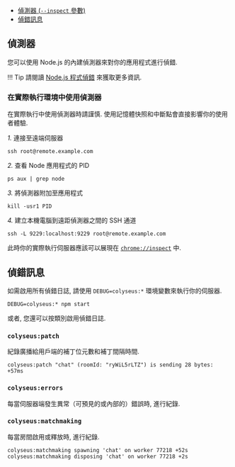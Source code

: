 - [偵測器 (`--inspect` 參數)](#偵測器)
- [偵錯訊息](#偵錯訊息)

## 偵測器

您可以使用 Node.js 的內建偵測器來對你的應用程式進行偵錯.

!!! Tip
    請閱讀 [Node.js 程式偵錯](https://nodejs.org/en/docs/inspector/) 來獲取更多資訊.

### 在實際執行環境中使用偵測器

在實際執行中使用偵測器時請謹慎. 使用記憶體快照和中斷點會直接影響你的使用者體驗.

*1.* 連接至遠端伺服器

```
ssh root@remote.example.com
```

*2.* 查看 Node 應用程式的 PID

```
ps aux | grep node
```

*3.* 將偵測器附加至應用程式

```
kill -usr1 PID
```

*4.* 建立本機電腦到遠距偵測器之間的 SSH 通道

```
ssh -L 9229:localhost:9229 root@remote.example.com
```

此時你的實際執行伺服器應該可以展現在 [`chrome://inspect`](`chrome://inspect`) 中.

## 偵錯訊息

如需啟用所有偵錯日誌, 請使用 `DEBUG=colyseus:*` 環境變數來執行你的伺服器.

```
DEBUG=colyseus:* npm start
```

或者, 您還可以按類別啟用偵錯日誌.

### `colyseus:patch`

紀錄廣播給用戶端的補丁位元數和補丁間隔時間.

```
colyseus:patch "chat" (roomId: "ryWiL5rLTZ") is sending 28 bytes: +57ms
```

### `colyseus:errors`

每當伺服器端發生異常（可預見的或內部的）錯誤時, 進行紀錄.

### `colyseus:matchmaking`

每當房間啟用或釋放時, 進行紀錄.

```
colyseus:matchmaking spawning 'chat' on worker 77218 +52s
colyseus:matchmaking disposing 'chat' on worker 77218 +2s
```
